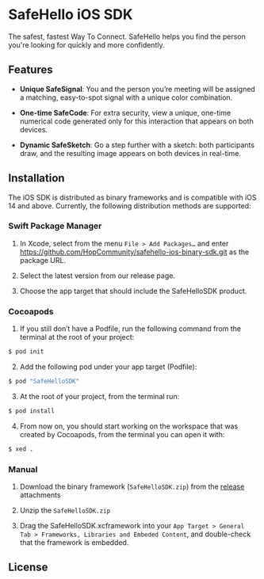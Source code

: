 # SafeHello iOS SDK

The safest, fastest Way To Connect. SafeHello helps you find the person you're looking for quickly and more confidently.

## Features

- **Unique SafeSignal**: You and the person you’re meeting will be assigned a matching, easy-to-spot signal with a unique color combination.

- **One-time SafeCode**: For extra security, view a unique, one-time numerical code generated only for this interaction that appears on both devices.

- **Dynamic SafeSketch**: Go a step further with a sketch: both participants draw, and the resulting image appears on both devices in real-time.

## Installation

The iOS SDK is distributed as binary frameworks and is compatible with iOS 14 and above. Currently, the following distribution methods are supported:

### Swift Package Manager

1. In Xcode, select from the menu `File > Add Packages…` and enter https://github.com/HopCommunity/safehello-ios-binary-sdk.git as the package URL.  
  
2. Select the latest version from our release page. 

3. Choose the app target that should include the SafeHelloSDK product.

### Cocoapods

 1. If you still don’t have a Podfile, run the following command from the terminal at the root of your project:
 ```bash
 $ pod init
 ```
 
 2. Add the following pod under your app target (Podfile):
 ```bash
 $ pod "SafeHelloSDK"
 ```
 
 3. At the root of your project, from the terminal run:
 ```bash
 $ pod install
 ```
 
 4. From now on, you should start working on the workspace that was created by Cocoapods, from the terminal you can open it with:
 ```bash
 $ xed .
 ```

### Manual

1. Download the binary framework (`SafeHelloSDK.zip`) from the [release](https://github.com/HopCommunity/safehello-ios-binary-sdk/releases) attachments

2. Unzip the `SafeHelloSDK.zip`

3. Drag the SafeHelloSDK.xcframework into your `App Target > General Tab > Frameworks, Libraries and Embeded Content`, and double-check that the framework  is embedded.

## License
